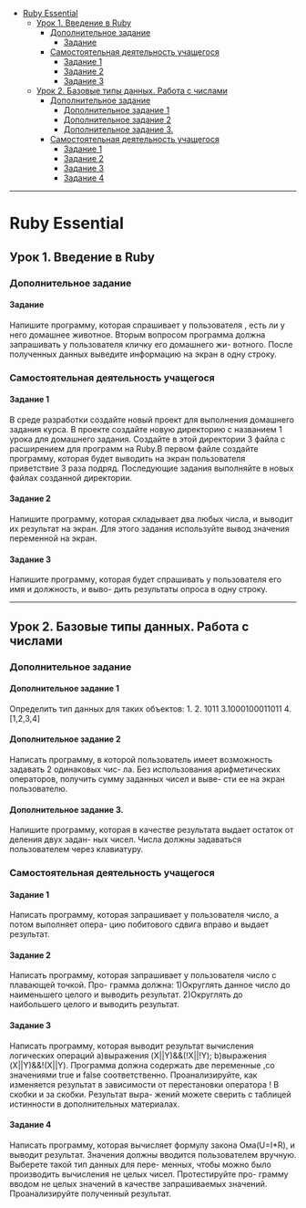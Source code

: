 - [Ruby Essential](#ruby-essential)
  - [Урок 1. Введение в Ruby](#урок-1-введение-в-ruby)
    - [Дополнительное задание](#дополнительное-задание)
      - [Задание](#задание)
    - [Самостоятельная деятельность учащегося](#самостоятельная-деятельность-учащегося)
      - [Задание 1](#задание-1)
      - [Задание 2](#задание-2)
      - [Задание 3](#задание-3)
  - [Урок 2. Базовые типы данных. Работа с числами](#урок-2-базовые-типы-данных-работа-с-числами)
    - [Дополнительное задание](#дополнительное-задание-1)
      - [Дополнительное задание 1](#дополнительное-задание-1)
      - [Дополнительное задание 2](#дополнительное-задание-2)
      - [Дополнительное задание 3.](#дополнительное-задание-3)
    - [Самостоятельная деятельность учащегося](#самостоятельная-деятельность-учащегося-1)
      - [Задание 1](#задание-1-1)
      - [Задание 2](#задание-2-1)
      - [Задание 3](#задание-3-1)
      - [Задание 4](#задание-4)
***
# Ruby Essential 
## Урок 1. Введение в Ruby
### Дополнительное задание
#### Задание 
Напишите программу, которая спрашивает у пользователя , есть ли у него домашнее животное. 
Вторым вопросом программа должна запрашивать у пользователя кличку его домашнего жи-
вотного. После полученных данных выведите информацию на экран в одну строку. 
### Самостоятельная деятельность учащегося 
#### Задание 1 
В среде разработки создайте новый проект для выполнения домашнего задания курса. 
В проекте создайте новую директорию с названием 1 урока для домашнего задания. Создайте 
в этой директории 3 файла с расширением для программ на Ruby.В первом файле создайте 
программу, которая будет выводить на экран пользователя приветствие 3 раза подряд. 
Последующие задания выполняйте в новых файлах созданной директории. 
#### Задание 2 
Напишите программу, которая складывает два любых числа, и выводит их результат на экран. 
Для этого задания используйте вывод значения переменной на экран. 
#### Задание 3 
Напишите программу, которая будет спрашивать у пользователя его имя и должность, и выво-
дить результаты опроса в одну строку.
***
## Урок 2. Базовые типы данных. Работа с числами  
### Дополнительное задание
#### Дополнительное задание 1 
Определить тип данных для таких объектов: 
1. 
2. 1011
3.1000100011011
4. [1,2,3,4]
#### Дополнительное задание 2 
Написать программу, в которой пользователь имеет возможность задавать 2 одинаковых чис-
ла. Без использования арифметических операторов, получить сумму заданных чисел и выве-
сти ее на экран пользователю. 
#### Дополнительное задание 3. 
Напишите программу, которая в качестве результата выдает остаток от деления двух задан-
ных чисел. Числа должны задаваться пользователем через клавиатуру. 
### Самостоятельная деятельность учащегося 
#### Задание 1 
Написать программу, которая запрашивает у пользователя число, а потом выполняет опера-
цию побитового сдвига вправо и выдает результат. 
#### Задание 2 
Написать программу, которая запрашивает у пользователя число с плавающей точкой. Про-
грамма должна: 
1)Округлять данное число до наименьшего целого и выводить результат.
2)Округлять до наибольшего целого и выводить результат.
#### Задание 3 
Написать программу, которая выводит результат вычисления логических операций 
a)выражения (X||Y)&&(!X||!Y); b)выражения (X||Y)&&!(X||Y). Программа должна содержать две
переменные ,со значениями true и false соответственно. Проанализируйте, как изменяется
результат в зависимости от перестановки оператора ! В скобки и за скобки. Результат выра-
жений можете сверить с таблицей истинности в дополнительных материалах.
#### Задание 4 
Написать программу, которая вычисляет формулу закона Ома(U=I*R), и выводит результат. 
Значения должны вводится пользователем вручную. Выберете такой тип данных для пере-
менных, чтобы можно было производить вычисления не целых чисел. Протестируйте про-
грамму вводом не целых значений в качестве запрашиваемых значений. Проанализируйте 
полученный результат. 
